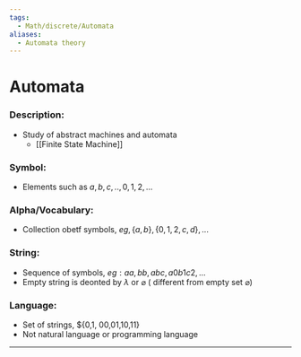```yaml
---
tags:
  - Math/discrete/Automata
aliases:
  - Automata theory
---
```

# Automata
### Description:
- Study of abstract machines and automata
	- [[Finite State Machine]]
### Symbol:
- Elements such as $a,b,c,..,0,1,2,...$
### Alpha/Vocabulary:
- Collection obetf symbols, $eg, \{a,b\}, \{0,1,2,c,d\},...$
### String:
- Sequence of symbols, $eg: aa,bb,abc, a0b1c2,...$
- Empty string is deonted by $\lambda$ or $\varnothing$ ( different from empty set $\varnothing$)
### Language:
- Set of strings, $\{0,1, 00,01,10,11\}
- Not natural language or programming language
---